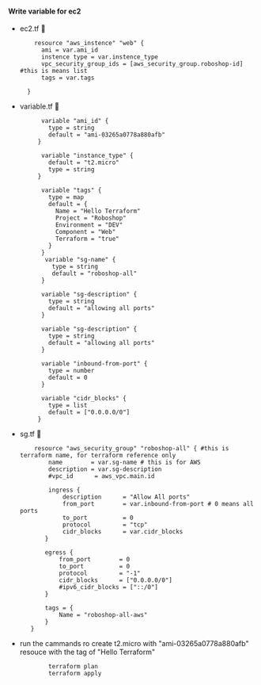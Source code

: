 #### Write variable for ec2
* ec2.tf 📝

          resource "aws_instence" "web" {
            ami = var.ami_id
            instence type = var.instence_type
            vpc_security_group_ids = [aws_security_group.roboshop-id] #this is means list
            tags = var.tags

        }

* variable.tf 📝

            variable "ami_id" {
              type = string
              default = "ami-03265a0778a880afb"
           }

            variable "instance_type" {
              default = "t2.micro"
              type = string
           }

            variable "tags" {
              type = map
              default = {
                Name = "Hello Terraform"
                Project = "Roboshop"
                Environment = "DEV"
                Component = "Web"
                Terraform = "true"
              }
            }
             variable "sg-name" {
               type = string
               default = "roboshop-all"
            }
  
            variable "sg-description" {
              type = string
              default = "allowing all ports"
            }
  
            variable "sg-description" {
              type = string
              default = "allowing all ports"
            }

            variable "inbound-from-port" {
              type = number
              default = 0
            }

            variable "cidr_blocks" {
              type = list
              default = ["0.0.0.0/0"]
           }


* sg.tf 📝

          resource "aws_security_group" "roboshop-all" { #this is terraform name, for terraform reference only
              name        = var.sg-name # this is for AWS
              description = var.sg-description
              #vpc_id      = aws_vpc.main.id

              ingress {
                  description      = "Allow All ports"
                  from_port        = var.inbound-from-port # 0 means all ports
                  to_port          = 0 
                  protocol         = "tcp"
                  cidr_blocks      = var.cidr_blocks
             }

             egress {
                 from_port        = 0
                 to_port          = 0
                 protocol         = "-1"
                 cidr_blocks      = ["0.0.0.0/0"]
                 #ipv6_cidr_blocks = ["::/0"]
             }

             tags = {
                 Name = "roboshop-all-aws"
             }
         }   


- run the cammands ro create t2.micro with "ami-03265a0778a880afb" resouce with the tag of "Hello Terraform"

              terraform plan
              terraform apply
  



